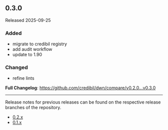 ## 0.3.0

Released 2025-09-25

### Added

* migrate to credibil registry
* add audit workflow
* update to 1.90

### Changed

* refine lints

**Full Changelog**: https://github.com/credibil/dwn/compare/v0.2.0...v0.3.0

---

Release notes for previous releases can be found on the respective release 
branches of the repository.

<!-- ARCHIVE_START -->
* [0.2.x](https://github.com/credibil/dwn/blob/release-0.2.0/RELEASES.md)
* [0.1.x](https://github.com/credibil/dwn/blob/release-0.1.0/RELEASES.md)
